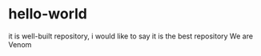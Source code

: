 # hello-world
it is well-built repository, i would like to say it is the best repository
We are Venom 
